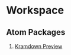 # Workspace

## Atom Packages
1. [Kramdown Preview](https://atom.io/packages/markdown-preview-kramdown)
